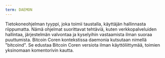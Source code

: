 ```yaml
---
term: DAEMON
---
```


Tietokoneohjelman tyyppi, joka toimii taustalla, käyttäjän hallinnasta riippumatta. Nämä ohjelmat suorittavat tehtäviä, kuten verkkopalveluiden hallintaa, järjestelmän valvontaa ja kyselyihin vastaamista ilman suoraa puuttumista. Bitcoin Coren kontekstissa daemonia kutsutaan nimellä "bitcoind". Se edustaa Bitcoin Coren versiota ilman käyttöliittymää, toimien yksinomaan komentorivin kautta.